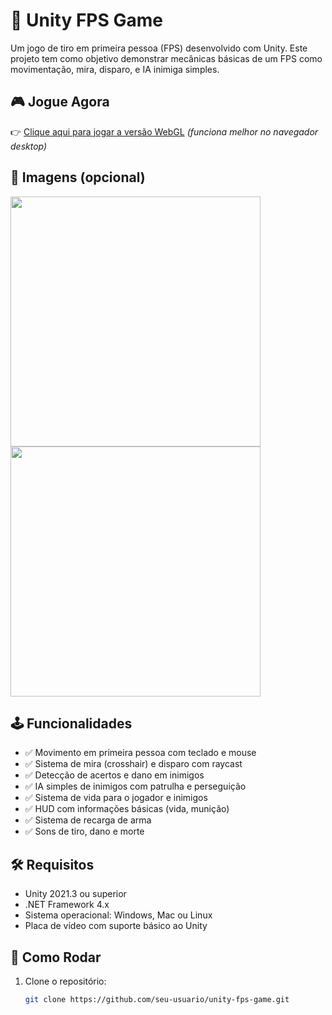 
# 🔫 Unity FPS Game

Um jogo de tiro em primeira pessoa (FPS) desenvolvido com Unity. Este projeto tem como objetivo demonstrar mecânicas básicas de um FPS como movimentação, mira, disparo, e IA inimiga simples.

## 🎮 Jogue Agora

👉 [Clique aqui para jogar a versão WebGL](https://seu-usuario.github.io/unity-fps-game-webgl) *(funciona melhor no navegador desktop)*

## 📸 Imagens (opcional)

<p float="left">
  <img src="Screenshots/screenshot1.png" width="400"/>
  <img src="Screenshots/screenshot2.png" width="400"/>
</p>

## 🕹️ Funcionalidades

- ✅ Movimento em primeira pessoa com teclado e mouse
- ✅ Sistema de mira (crosshair) e disparo com raycast
- ✅ Detecção de acertos e dano em inimigos
- ✅ IA simples de inimigos com patrulha e perseguição
- ✅ Sistema de vida para o jogador e inimigos
- ✅ HUD com informações básicas (vida, munição)
- ✅ Sistema de recarga de arma
- ✅ Sons de tiro, dano e morte

## 🛠️ Requisitos

- Unity 2021.3 ou superior
- .NET Framework 4.x
- Sistema operacional: Windows, Mac ou Linux
- Placa de vídeo com suporte básico ao Unity

## 🚀 Como Rodar

1. Clone o repositório:
   ```bash
   git clone https://github.com/seu-usuario/unity-fps-game.git
